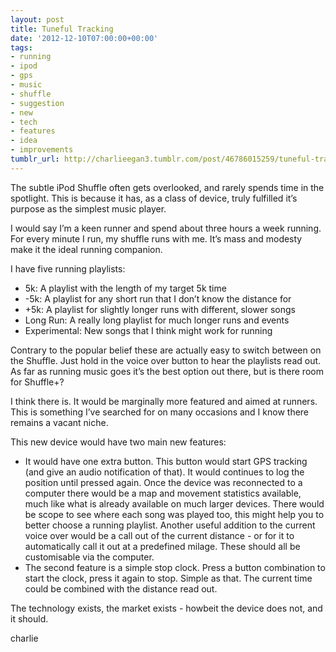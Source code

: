 ```yaml
---
layout: post
title: Tuneful Tracking
date: '2012-12-10T07:00:00+00:00'
tags:
- running
- ipod
- gps
- music
- shuffle
- suggestion
- new
- tech
- features
- idea
- improvements
tumblr_url: http://charlieegan3.tumblr.com/post/46786015259/tuneful-tracking
---
```

The subtle iPod Shuffle often gets overlooked, and rarely spends time in the spotlight. This is because it has, as a class of device, truly fulfilled it’s purpose as the simplest music player.

I would say I’m a keen runner and spend about three hours a week running. For every minute I run, my shuffle runs with me. It’s mass and modesty make it the ideal running companion.

I have five running playlists:

* 5k: A playlist with the length of my target 5k time
* -5k: A playlist for any short run that I don’t know the distance for
* +5k: A playlist for slightly longer runs with different, slower songs
* Long Run: A really long playlist for much longer runs and events
* Experimental: New songs that I think might work for running

Contrary to the popular belief these are actually easy to switch between on the Shuffle. Just hold in the voice over button to hear the playlists read out. As far as running music goes it’s the best option out there, but is there room for Shuffle+?

I think there is. It would be marginally more featured and aimed at runners. This is something I’ve searched for on many occasions and I know there remains a vacant niche.

This new device would have two main new features:

* It would have one extra button. This button would start GPS tracking (and give an audio notification of that). It would continues to log the position until pressed again. Once the device was reconnected to a computer there would be a map and movement statistics available, much like what is already available on much larger devices. There would be scope to see where each song was played too, this might help you to better choose a running playlist. Another useful addition to the current voice over would be a call out of the current distance - or for it to automatically call it out at a predefined milage. These should all be customisable via the computer.
* The second feature is a simple stop clock. Press a button combination to start the clock, press it again to stop. Simple as that. The current time could be combined with the distance read out.

The technology exists, the market exists - howbeit the device does not, and it should.

charlie
